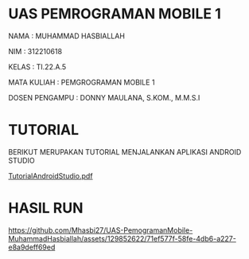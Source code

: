 # UAS PEMROGRAMAN MOBILE 1
NAMA : MUHAMMAD HASBIALLAH

NIM : 312210618

KELAS : TI.22.A.5

MATA KULIAH : PEMGROGRAMAN MOBILE 1

DOSEN PENGAMPU : DONNY MAULANA, S.KOM., M.M.S.I


# TUTORIAL
BERIKUT MERUPAKAN TUTORIAL MENJALANKAN APLIKASI ANDROID STUDIO

[TutorialAndroidStudio.pdf](https://github.com/Mhasbi27/UAS-PemogramanMobile-MuhammadHasbiallah/files/13941562/TutorialAndroidStudio.pdf)


# HASIL RUN

https://github.com/Mhasbi27/UAS-PemogramanMobile-MuhammadHasbiallah/assets/129852622/71ef577f-58fe-4db6-a227-e8a9deff69ed
